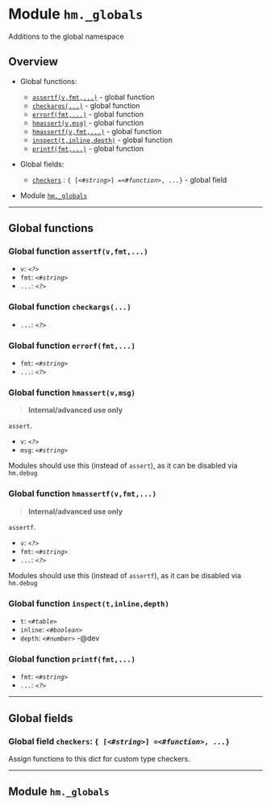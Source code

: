 # Module `hm._globals`

Additions to the global namespace



## Overview

* Global functions:
  * [`assertf(v,fmt,...)`](hm._globals.md#global-function-assertfvfmt) - global function
  * [`checkargs(...)`](hm._globals.md#global-function-checkargs) - global function
  * [`errorf(fmt,...)`](hm._globals.md#global-function-errorffmt) - global function
  * [`hmassert(v,msg)`](hm._globals.md#global-function-hmassertvmsg) - global function
  * [`hmassertf(v,fmt,...)`](hm._globals.md#global-function-hmassertfvfmt) - global function
  * [`inspect(t,inline,depth)`](hm._globals.md#global-function-inspecttinlinedepth) - global function
  * [`printf(fmt,...)`](hm._globals.md#global-function-printffmt) - global function

* Global fields:
  * [`checkers`](hm._globals.md#global-field-checkers--string-function-) : `{ [`_`<#string>`_`] =`_`<#function>`_`, ...}` - global field


* Module [`hm._globals`](hm._globals.md#module-hmglobals)






------------------

## Global functions

### Global function `assertf(v,fmt,...)`



* `v`: _`<?>`_ 
* `fmt`: _`<#string>`_ 
* `...`: _`<?>`_ 



### Global function `checkargs(...)`



* `...`: _`<?>`_ 



### Global function `errorf(fmt,...)`



* `fmt`: _`<#string>`_ 
* `...`: _`<?>`_ 



### Global function `hmassert(v,msg)`

> **Internal/advanced use only**

`assert`.

* `v`: _`<?>`_ 
* `msg`: _`<#string>`_ 

Modules should use this (instead of `assert`), as it can be disabled via `hm.debug`

### Global function `hmassertf(v,fmt,...)`

> **Internal/advanced use only**

`assertf`.

* `v`: _`<?>`_ 
* `fmt`: _`<#string>`_ 
* `...`: _`<?>`_ 

Modules should use this (instead of `assertf`), as it can be disabled via `hm.debug`

### Global function `inspect(t,inline,depth)`



* `t`: _`<#table>`_ 
* `inline`: _`<#boolean>`_ 
* `depth`: _`<#number>`_ -@dev



### Global function `printf(fmt,...)`



* `fmt`: _`<#string>`_ 
* `...`: _`<?>`_ 







------------------

## Global fields

### Global field `checkers`: `{ [`_`<#string>`_`] =`_`<#function>`_`, ...}`
Assign functions to this dict for custom type checkers.







------------------

## Module `hm._globals`






